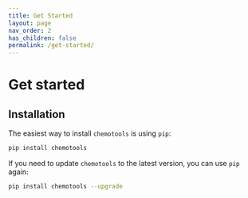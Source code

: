 ```yaml
---
title: Get Started
layout: page
nav_order: 2
has_children: false
permalink: /get-started/
---
```


# __Get started__

## __Installation__

The easiest way to install ```chemotools``` is using ```pip```:

```bash
pip install chemotools
```
If you need to update ```chemotools``` to the latest version, you can use ```pip``` again:

```bash
pip install chemotools --upgrade
```
